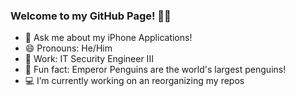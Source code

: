 ### Welcome to my GitHub Page! 👋😄
- 💬 Ask me about my iPhone Applications!
- 😄 Pronouns: He/Him
- 💾 Work: IT Security Engineer III
- 🐧 Fun fact: Emperor Penguins are the world's largest penguins!
- 💻 I’m currently working on an reorganizing my repos

<!--
Here are some ideas to get you started:

- 🔭 I’m currently working on ...
- 🌱 I’m currently learning ...
- 👯 I’m looking to collaborate on ...
- 🤔 I’m looking for help with ...
-->
